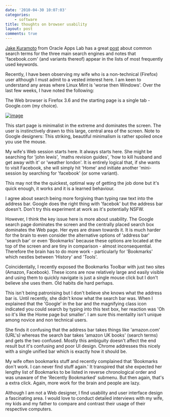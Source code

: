```yaml
---
date: '2010-04-30 10:07:03'
categories:
    - software
title: thoughts on browser usability
layout: post
comments: true
---
```

[Jake Kuramoto](http://theappslab.com/about/) from Oracle Apps Lab has
a great
[post](http://theappslab.com/2010/04/29/how-do-you-get-to-facebook/)
about common search terms for the three main search engines and notes
that 'facebook.com' (and variants thereof) appear in the lists of most
frequently used keywords.

Recently, I have been observing my wife who is a non-technical
(Firefox) user although I must admit to a vested interest here. I am
keen to understand any areas where Linux Mint is 'worse then
Windows'. Over the last few weeks, I have noted the following:

The Web browser is Firefox 3.6 and the starting page is a
single tab - Google.com (my choice).

[![image](http://lh4.ggpht.com/_l2uGy1RGCiE/S9qZ22ROL5I/AAAAAAAABg8/lrAbGji3aHg/s400/Screenshot.png)](http://picasaweb.google.com/lh/photo/ZJS8JDKA4zwaqr8Uv2csjw?feat=embedwebsite)

This start page is minimalist in the extreme and dominates the screen.
The user is instinctively drawn to this large, central area of the
screen. Note to Google designers: This striking, beautiful minimalism
is rather spoiled once you use the mouse.

My wife's Web session starts here. It always starts here. She might be
searching for 'john lewis', 'maths revision guides', 'how to kill
husband and get away with it' or 'weather london'. It is entirely
logical that, if she wants to visit Facebook, she will simply hit
'Home' and initiate another 'mini-session by searching for 'facebook'
(or some variant).

This may not the the quickest, optimal way of getting the job done but
it's quick enough, it works and it is a learned behaviour.

I agree about search being more forgiving than typing raw text into
the address bar. Google does the right thing with 'facebok' but the
address bar doesn't. Don't try this experiment at work as it's
potentially NSFW.

However, I think the key issue here is more about usability. The
Google search page dominates the screen and the centrally placed
search box dominates the Web page. Her eyes are drawn towards it. It
is much harder for the brain to even consider the alternative options
of 'address bar' 'search bar' or even 'Bookmarks' because these
options are located at the top of the screen and are tiny in
comparison - almost inconsequential. Therefore the brain has to do
more work - particularly for 'Bookmarks' which nestles between
'History' and 'Tools'.

Coincidentally, I recently exposed the Bookmarks Toolbar with just two
sites (Amazon, Facebook). These icons are now relatively large and
easily visible and using them to quickly navigate is just a single
mouse click but I don't believe she uses them. Old habits die hard
perhaps.

This isn't being patronising but I don't believe she knows what the
address bar is. Until recently, she didn't know what the search bar
was. When I explained that the 'Google' in the bar and the magnifying
class icon indicated you could search by typing into this text box,
her reaction was 'Oh so it's like the Home page but smaller'. I am
sure this mentality isn't unique among novice and non technical users.

She finds it confusing that the address bar takes things like
'amazon.com' (URL's) whereas the search bar takes 'amazon UK books'
(search terms) and gets the two confused. Mostly this ambiguity
doesn't affect the end result but it's confusing and poor UI design.
Chrome addresses this nicely with a single unified bar which is
exactly how it should be.

My wife often bookmarks stuff and recently complained that 'Bookmarks
don't work. I can never find stuff again.' It transpired that she
expected her lengthy list of Bookmarks to be listed in reverse
chronological order and was unaware of the 'Recently Bookmarked'
submenu. But then again, that's a extra click. Again, more work for
the brain and people are lazy.

Although I am not a Web designer, I find usability and user interface
design a fascinating area. I would love to conduct detailed interviews
with my wife, my kids and my father to compare and contrast their
usage of their respective computers.
